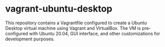 # vagrant-ubuntu-desktop
This repository contains a Vagrantfile configured to create a Ubuntu Desktop virtual machine using Vagrant and VirtualBox. The VM is pre-configured with Ubuntu 20.04, GUI interface, and other customizations for development purposes.
